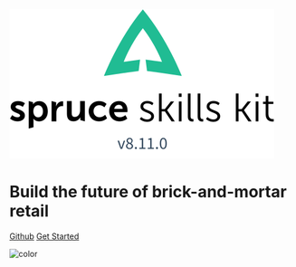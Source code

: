 ![logo](_images/lockup-cover.svg)

# Build the future of brick-and-mortar retail

[Github](https://github.com/sprucelabsai/workspace.sprucebot-skills-kit)
[Get Started](/spruce-skill/skills)

![color](#f9fafc)